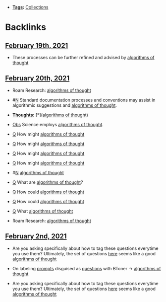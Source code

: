 - **[Tags](<Tags.md>):** [Collections](<Collections.md>)

# Backlinks
## [February 19th, 2021](<February 19th, 2021.md>)
- These processes can be further refined and advised by [algorithms of thought](<algorithms of thought.md>)

## [February 20th, 2021](<February 20th, 2021.md>)
- Roam Research: [algorithms of thought](<algorithms of thought.md>)

- #[N](<N.md>) Standard documentation processes and conventions may assist in algorithmic suggestions and [algorithms of thought](<algorithms of thought.md>).

- **[Thoughts](<Thoughts.md>):** [*]([algorithms of thought](<algorithms of thought.md>))

- [Obs](<Obs.md>) Science employs [algorithms of thought](<algorithms of thought.md>).

- [Q](<Q.md>) How might [algorithms of thought](<algorithms of thought.md>)

- [Q](<Q.md>) How might [algorithms of thought](<algorithms of thought.md>)

- [Q](<Q.md>) How might [algorithms of thought](<algorithms of thought.md>)

- [Q](<Q.md>) How might [algorithms of thought](<algorithms of thought.md>)

- #[N](<N.md>) [algorithms of thought](<algorithms of thought.md>)

- [Q](<Q.md>) What are [algorithms of thought](<algorithms of thought.md>)?

- [Q](<Q.md>) How could [algorithms of thought](<algorithms of thought.md>)

- [Q](<Q.md>) How could [algorithms of thought](<algorithms of thought.md>)

- [Q](<Q.md>) What [algorithms of thought](<algorithms of thought.md>)

- Roam Research: [algorithms of thought](<algorithms of thought.md>)

## [February 2nd, 2021](<February 2nd, 2021.md>)
- Are you asking specifically about how to tag these questions everytime you use them? Ultimately, the set of questions [here](((WiNFUPiec))) seems like a good [algorithms of thought](<algorithms of thought.md>)

- On labeling [prompts](<prompts.md>) disguised as [questions](<questions.md>) with BToner → [algorithms of thought](<algorithms of thought.md>)

- Are you asking specifically about how to tag these questions everytime you use them? Ultimately, the set of questions [here](((WiNFUPiec))) seems like a good [algorithms of thought](<algorithms of thought.md>)

